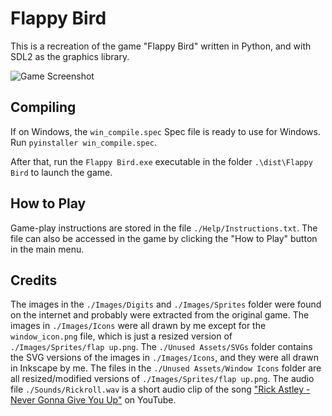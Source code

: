 # Flappy Bird

This is a recreation of the game "Flappy Bird" written in Python, and with SDL2 as the graphics library.

![Game Screenshot](https://github.com/A-Paint-Brush/Flappy-Bird/assets/96622265/6c31d578-5eea-4d91-ad7d-9e749b0e652c)

## Compiling

If on Windows, the `win_compile.spec` Spec file is ready to use for Windows. Run `pyinstaller win_compile.spec`.

After that, run the `Flappy Bird.exe` executable in the folder `.\dist\Flappy Bird` to launch the game.

## How to Play

Game-play instructions are stored in the file `./Help/Instructions.txt`. The file can also be accessed in the game by clicking the "How to Play" button in the main menu.

## Credits

The images in the `./Images/Digits` and `./Images/Sprites` folder were found on the internet and probably were extracted from the original game. The images in `./Images/Icons` were all drawn by me except for the `window_icon.png` file, which is just a resized version of `./Images/Sprites/flap up.png`. The `./Unused Assets/SVGs` folder contains the SVG versions of the images in `./Images/Icons`, and they were all drawn in Inkscape by me. The files in the `./Unused Assets/Window Icons` folder are all resized/modified versions of `./Images/Sprites/flap up.png`. The audio file `./Sounds/Rickroll.wav` is a short audio clip of the song ["Rick Astley - Never Gonna Give You Up"](https://www.youtube.com/watch?v=dQw4w9WgXcQ) on YouTube.
